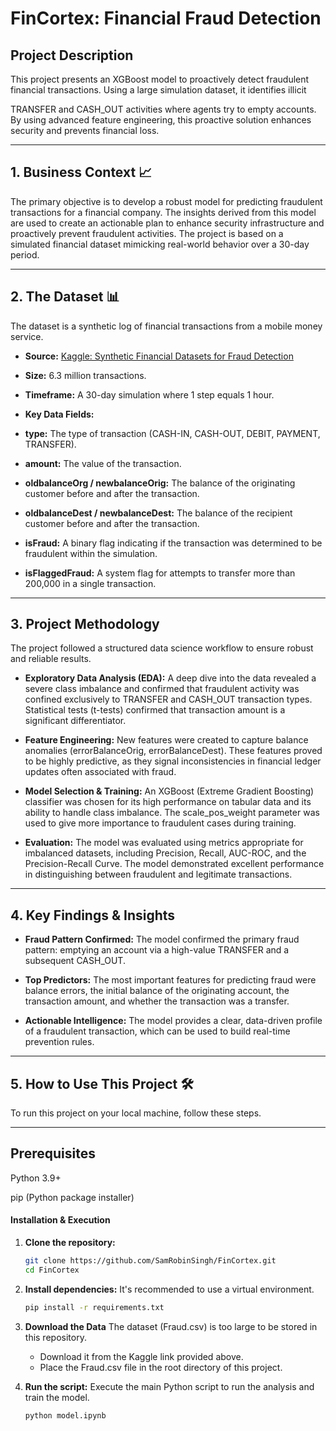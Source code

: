 # FinCortex: Financial Fraud Detection

## Project Description
This project presents an XGBoost model to proactively detect fraudulent financial transactions. Using a large simulation dataset, it identifies illicit 

TRANSFER and CASH_OUT activities where agents try to empty accounts. By using advanced feature engineering, this proactive solution enhances security and prevents financial loss.

---

## 1. Business Context 📈
The primary objective is to develop a robust model for predicting fraudulent transactions for a financial company. The insights derived from this model are used to create an actionable plan to enhance security infrastructure and proactively prevent fraudulent activities. The project is based on a simulated financial dataset mimicking real-world behavior over a 30-day period.

---

## 2. The Dataset 📊
The dataset is a synthetic log of financial transactions from a mobile money service.

- **Source:**  [Kaggle: Synthetic Financial Datasets for Fraud Detection](https://www.kaggle.com/datasets/ealaxi/paysim1/data)

- **Size:** 6.3 million transactions.

- **Timeframe:** A 30-day simulation where 1 step equals 1 hour.

- **Key Data Fields:**

- **type:** The type of transaction (CASH-IN, CASH-OUT, DEBIT, PAYMENT, TRANSFER).

- **amount:** The value of the transaction.

- **oldbalanceOrg / newbalanceOrig:** The balance of the originating customer before and after the transaction.

- **oldbalanceDest / newbalanceDest:** The balance of the recipient customer before and after the transaction.


- **isFraud:** A binary flag indicating if the transaction was determined to be fraudulent within the simulation.

- **isFlaggedFraud:** A system flag for attempts to transfer more than 200,000 in a single transaction.

---

## 3. Project Methodology 
The project followed a structured data science workflow to ensure robust and reliable results.

- **Exploratory Data Analysis (EDA):** A deep dive into the data revealed a severe class imbalance and confirmed that fraudulent activity was confined exclusively to TRANSFER and CASH_OUT transaction types. Statistical tests (t-tests) confirmed that transaction amount is a significant differentiator.

- **Feature Engineering:** New features were created to capture balance anomalies (errorBalanceOrig, errorBalanceDest). These features proved to be highly predictive, as they signal inconsistencies in financial ledger updates often associated with fraud.

- **Model Selection & Training:** An XGBoost (Extreme Gradient Boosting) classifier was chosen for its high performance on tabular data and its ability to handle class imbalance. The scale_pos_weight parameter was used to give more importance to fraudulent cases during training.

- **Evaluation:** The model was evaluated using metrics appropriate for imbalanced datasets, including Precision, Recall, AUC-ROC, and the Precision-Recall Curve. The model demonstrated excellent performance in distinguishing between fraudulent and legitimate transactions.

---

## 4. Key Findings & Insights 

- **Fraud Pattern Confirmed:** The model confirmed the primary fraud pattern: emptying an account via a high-value TRANSFER and a subsequent CASH_OUT.

- **Top Predictors:** The most important features for predicting fraud were balance errors, the initial balance of the originating account, the transaction amount, and whether the transaction was a transfer.

- **Actionable Intelligence:** The model provides a clear, data-driven profile of a fraudulent transaction, which can be used to build real-time prevention rules.

---

## 5. How to Use This Project 🛠
To run this project on your local machine, follow these steps.

---

## Prerequisites
Python 3.9+

pip (Python package installer)

#### Installation & Execution

1. **Clone the repository:**
   ```bash
   git clone https://github.com/SamRobinSingh/FinCortex.git
   cd FinCortex
2. **Install dependencies:**
   It's recommended to use a virtual environment.
   
   ```bash
   pip install -r requirements.txt
3. **Download the Data**
   The dataset (Fraud.csv) is too large to be stored in this repository.
       
      - Download it from the Kaggle link provided above.
      - Place the Fraud.csv file in the root directory of this project.
4. **Run the script:**
   Execute the main Python script to run the analysis and train the model.
   ```bash
   python model.ipynb



  
   
